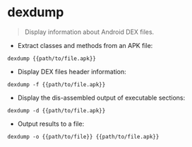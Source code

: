 # dexdump

> Display information about Android DEX files.

- Extract classes and methods from an APK file:

`dexdump {{path/to/file.apk}}`

- Display DEX files header information:

`dexdump -f {{path/to/file.apk}}`

- Display the dis-assembled output of executable sections:

`dexdump -d {{path/to/file.apk}}`

- Output results to a file:

`dexdump -o {{path/to/file}} {{path/to/file.apk}}`
